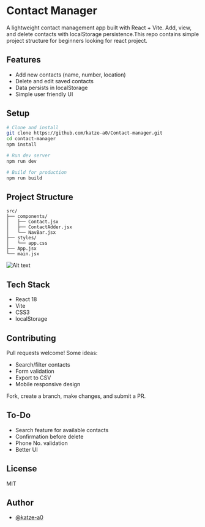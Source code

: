 # Contact Manager

A lightweight contact management app built with React + Vite. Add, view, and delete contacts with localStorage persistence.This repo contains simple project structure for beginners looking for react project.

## Features

- Add new contacts (name, number, location)
- Delete and edit saved contacts
- Data persists in localStorage
- Simple user friendly UI
  

## Setup

```bash
# Clone and install
git clone https://github.com/katze-a0/Contact-manager.git
cd contact-manager
npm install

# Run dev server
npm run dev

# Build for production
npm run build
```

## Project Structure

```
src/
├── components/
│   ├── Contact.jsx
│   ├── ContactAdder.jsx
│   └── NavBar.jsx
├── styles/
│   └── app.css
├── App.jsx
└── main.jsx
```
![Alt text](./assests/preview.png)
## Tech Stack

- React 18
- Vite
- CSS3
- localStorage

## Contributing

Pull requests welcome! Some ideas:

- Search/filter contacts
- Form validation
- Export to CSV
- Mobile responsive design

Fork, create a branch, make changes, and submit a PR.

## To-Do


- Search feature for available contacts
- Confirmation  before delete
- Phone No. validation
- Better UI

## License

MIT

## Author

- [@katze-a0](https://github.com/katze-a0)
